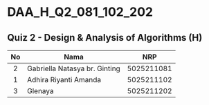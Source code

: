 # DAA_H_Q2_081_102_202

## Quiz 2 - Design & Analysis of Algorithms (H)
| **No** | **Nama** | **NRP** | 
| :-------------: | ------------- | :---------: |
| 2 | Gabriella Natasya br. Ginting | 5025211081 | 
| 1 | Adhira Riyanti Amanda  | 5025211102 | 
| 3 | Glenaya | 5025211202 |
